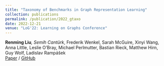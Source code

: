 ```yaml
---
title: "Taxonomy of Benchmarks in Graph Representation Learning"
collection: publications
permalink: /publication/2022_gtaxo
date: 2022-12-21
venue: "LoG'22: Learning on Graphs Conference"
---
```

**Renming Liu**<sup>*</sup>, Semih Cantürk<sup>*</sup>, Frederik Wenkel, Sarah McGuire, Xinyi Wang, Anna Little, Leslie O’Bray, Michael Perlmutter, Bastian Rieck, Matthew Hirn, Guy Wolf, Ladislav Rampášek\
[Paper](https://proceedings.mlr.press/v198/liu22a.html)
/ [GitHub](https://github.com/G-Taxonomy-Workgroup/GTaxoGym)
